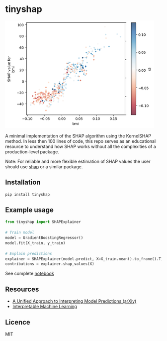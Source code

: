 # tinyshap
![](./assets/demo-dependency-plot.png)

A minimal implementation of the SHAP algorithm using the KernelSHAP method. In less then 100 lines of code, this repo serves as an educational resource to understand how SHAP works without all the complexities of a production-level package.

Note: For reliable and more flexible estimation of SHAP values the user should use [shap](https://github.com/slundberg/shap) or a similar package.

## Installation
```bash
pip install tinyshap
```

## Example usage
```python
from tinyshap import SHAPExplainer

# Train model
model = GradientBoostingRegressor()
model.fit(X_train, y_train)

# Explain predictions
explainer = SHAPExplainer(model.predict, X=X_train.mean().to_frame().T)
contributions = explainer.shap_values(X)
```

See complete [notebook](./notebooks/demo.ipynb)

## Resources
* [A Unified Approach to Interpreting Model Predictions (arXiv)](https://arxiv.org/abs/1705.07874)
* [Interpretable Machine Learning](https://christophm.github.io/interpretable-ml-book/shap.html#kernelshap)


## Licence
MIT
 